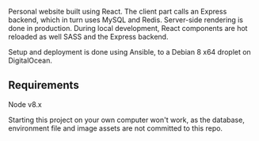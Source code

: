 Personal website built using React. The client part calls an Express backend, which in turn
uses MySQL and Redis. Server-side rendering is done in production. During local development,
React components are hot reloaded as well SASS and the Express backend.

Setup and deployment is done using Ansible, to a Debian 8 x64 droplet on DigitalOcean.

## Requirements

Node v8.x

Starting this project on your own computer won't work, as the database, environment file and
image assets are not committed to this repo.
